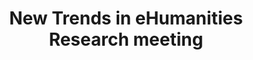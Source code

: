 ---
dateStart: 2014-03-27
dateEnd: 2014-03-27
title: "New Trends in eHumanities Research meeting"
venue: "Royal Netherlands Academy of Arts and Sciences"
organizer:
credit:
city:
state:
country: The Netherlands
pdfLink:
venueImages:
venueImages:
 - sm: image01.sm.jpg
   lg: image01.lg.jpg
 - sm: image02.sm.jpg
   lg: image02.lg.jpg
 - sm: image03.sm.jpg
   lg: image03.lg.jpg
---